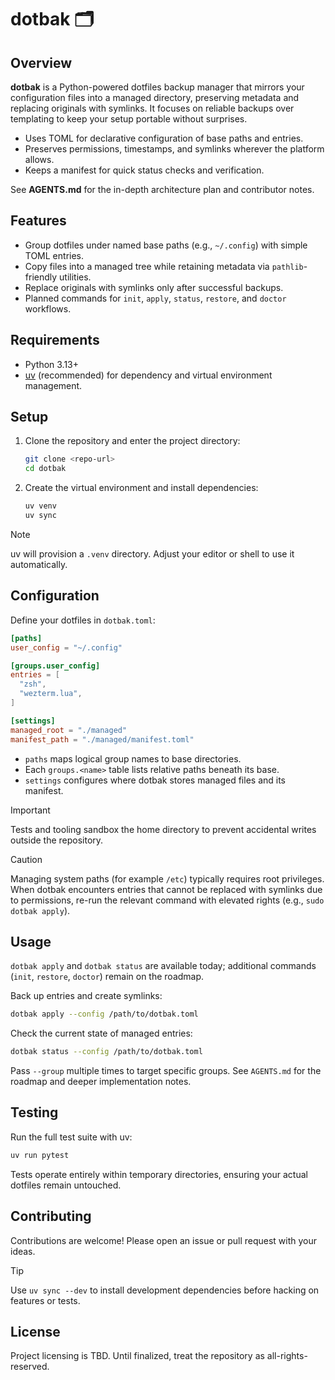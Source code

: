 # dotbak 🗂️

## Overview
**dotbak** is a Python-powered dotfiles backup manager that mirrors your configuration files into a managed directory, preserving metadata and replacing originals with symlinks. It focuses on reliable backups over templating to keep your setup portable without surprises.

- Uses TOML for declarative configuration of base paths and entries.
- Preserves permissions, timestamps, and symlinks wherever the platform allows.
- Keeps a manifest for quick status checks and verification.

See **AGENTS.md** for the in-depth architecture plan and contributor notes.

## Features
- Group dotfiles under named base paths (e.g., `~/.config`) with simple TOML entries.
- Copy files into a managed tree while retaining metadata via `pathlib`-friendly utilities.
- Replace originals with symlinks only after successful backups.
- Planned commands for `init`, `apply`, `status`, `restore`, and `doctor` workflows.

## Requirements
- Python 3.13+
- [uv](https://github.com/astral-sh/uv) (recommended) for dependency and virtual environment management.

## Setup
1. Clone the repository and enter the project directory:
   ```sh
   git clone <repo-url>
   cd dotbak
   ```

2. Create the virtual environment and install dependencies:
   ```sh
   uv venv
   uv sync
   ```

> [!NOTE]
> uv will provision a `.venv` directory. Adjust your editor or shell to use it automatically.

## Configuration
Define your dotfiles in `dotbak.toml`:

```toml
[paths]
user_config = "~/.config"

[groups.user_config]
entries = [
  "zsh",
  "wezterm.lua",
]

[settings]
managed_root = "./managed"
manifest_path = "./managed/manifest.toml"
```

- `paths` maps logical group names to base directories.
- Each `groups.<name>` table lists relative paths beneath its base.
- `settings` configures where dotbak stores managed files and its manifest.

> [!IMPORTANT]
> Tests and tooling sandbox the home directory to prevent accidental writes outside the repository.

> [!CAUTION]
> Managing system paths (for example `/etc`) typically requires root privileges. When dotbak encounters entries that cannot be replaced with symlinks due to permissions, re-run the relevant command with elevated rights (e.g., `sudo dotbak apply`).

## Usage
`dotbak apply` and `dotbak status` are available today; additional commands (`init`, `restore`, `doctor`) remain on the roadmap.

Back up entries and create symlinks:

```sh
dotbak apply --config /path/to/dotbak.toml
```

Check the current state of managed entries:

```sh
dotbak status --config /path/to/dotbak.toml
```

Pass `--group` multiple times to target specific groups. See `AGENTS.md` for the roadmap and deeper implementation notes.

## Testing
Run the full test suite with uv:

```sh
uv run pytest
```

Tests operate entirely within temporary directories, ensuring your actual dotfiles remain untouched.

## Contributing
Contributions are welcome! Please open an issue or pull request with your ideas.

> [!TIP]
> Use `uv sync --dev` to install development dependencies before hacking on features or tests.

## License
Project licensing is TBD. Until finalized, treat the repository as all-rights-reserved.
